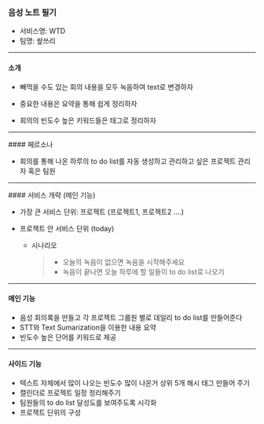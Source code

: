 ### 음성 노트 필기

- 서비스명: WTD
- 팀명:  쌒쓰리

<hr>

#### 소개


- 빼먹을 수도 있는 회의 내용을 모두 녹음하여 text로 변경하자

- 중요한 내용은 요약을 통해 쉽게 정리하자
- 회의의 빈도수 높은 키워드들은 태그로 정리하자

<hr>
#### 페르소나

- 회의를 통해 나온 하루의 to do list를 자동 생성하고 관리하고 싶은 프로젝트 관리자 혹은 팀원

<hr>
#### 서비스 개략 (메인 기능)

- 가장 큰 서비스 단위: 프로젝트 (프로젝트1, 프로젝트2 ....)

- 프로젝트 안 서비스 단위 (today)

  - 시나리오

    > - 오늘의 녹음이 없으면 녹음을 시작해주세요
    > - 녹음이 끝나면 오늘 하루에 할 일들이 to do list로 나오기

<hr>

#### 메인 기능

- 음성 회의록을 만들고 각 프로젝트 그룹원 별로 데일리 to do list를 만들어준다
- STT와 Text Sumarization을 이용한 내용 요약
- 빈도수 높은 단어를 키워드로 제공

<hr>

#### 사이드 기능


- 텍스트 자체에서 많이 나오는 빈도수 많이 나온거 상위 5개 해시 태그 만들어 주기
- 캘린더로 프로젝트 일정 정리해주기
- 팀원들의 to do list 달성도를 보여주도록 시각화
- 프로젝트 단위의 구성



